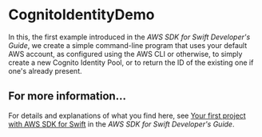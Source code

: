 # CognitoIdentityDemo

In this, the first example introduced in the _AWS SDK for Swift Developer's Guide_, we create a simple command-line program that uses your default AWS account, as configured using the AWS CLI or otherwise, to simply create a new Cognito Identity Pool, or to return the ID of the existing one if one's already present.

## For more information...

For details and explanations of what you find here, see [Your first project with AWS SDK for Swift]() in the _AWS SDK for Swift Developer's Guide_.
